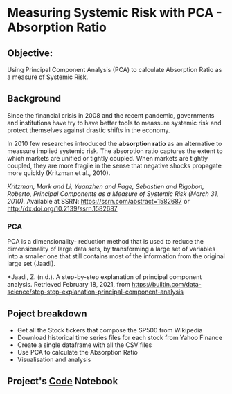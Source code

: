 # Measuring Systemic Risk with PCA - Absorption Ratio
## Objective:
Using Principal Component Analysis (PCA) to calculate Absorption Ratio as a measure of Systemic Risk.
## Background
Since the financial crisis in 2008 and the recent pandemic, governments and institutions have try to have better tools to meassure systemic risk and protect themselves against drastic shifts in the economy.

In 2010 few researches introduced the **absorption ratio** as an alternative to meassure implied systemic risk. The absorption ratio captures the extent to which markets are unified or tightly coupled. When markets are tightly coupled, they are more fragile in the sense that negative shocks propagate more quickly (Kritzman et al., 2010).

*Kritzman, Mark and Li, Yuanzhen and Page, Sebastien and Rigobon, Roberto, Principal Components as a Measure of Systemic Risk (March 31, 2010).* Available at SSRN: https://ssrn.com/abstract=1582687 or http://dx.doi.org/10.2139/ssrn.1582687
### PCA
PCA is a dimensionality- reduction method that is used to reduce the dimensionality of large data sets, by transforming a large set of variables into a smaller one that still contains most of the information from the original large set (Jaadi).

*Jaadi, Z. (n.d.). A step-by-step explanation of principal component analysis. Retrieved February 18, 2021, from https://builtin.com/data-science/step-step-explanation-principal-component-analysis

## Poject breakdown
- Get all the Stock tickers that compose the SP500 from Wikipedia
- Download historical time series files for each stock from Yahoo Finance
- Create a single dataframe with all the CSV files
- Use PCA to calculate the Absorption Ratio
- Visualisation and analysis
## Project's [Code](https://github.com/Oliver-vp/Jupyter_Notebooks/blob/main/PCA%20Absorption%20Ratio%20SP500.ipynb) Notebook
